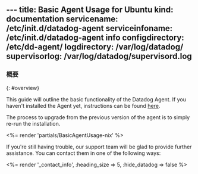 --- title: Basic Agent Usage for Ubuntu kind: documentation servicename: /etc/init.d/datadog-agent serviceinfoname: /etc/init.d/datadog-agent info configdirectory: /etc/dd-agent/ logdirectory: /var/log/datadog/
supervisorlog: /var/log/datadog/supervisord.log
---

<!--
======================================================
Overview
======================================================
-->
### 概要 
{: #overview}

This guide will outline the basic functionality of the Datadog Agent. If you haven't installed the Agent yet, instructions can be found [here](https://app.datadoghq.com/account/settings#agent). 

The process to upgrade from the previous version of the agent is to simply re-run the installation. 

<%= render 'partials/BasicAgentUsage-nix' %>


If you're still having trouble, our support team will be glad to provide further assistance. You can contact them in one of the following ways:

<%= render '_contact_info', :heading_size => 5, :hide_datadog => false %>

